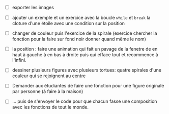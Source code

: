 

- [ ] exporter les images
- [ ] ajouter un exemple et un exercice avec la boucle `while` et `break` la cloture d'une étoile avec une condition sur la position
- [ ] changer de couleur puis l'exercice de la spirale (exercice chercher la fonction pour la faire sur fond noir donner quand même le nom)
- [ ] la position : faire une animation qui fait un pavage de la fenetre de en haut à gauche à en bas à droite puis qui efface tout et recommence à l'infini.
- [ ] dessiner plusieurs figures avec plusieurs tortues: quatre spirales d'une couleur qui se rejoignent au centre

- [ ] Demander aux étudiantes de faire une fonction pour une figure originale par personne (à faire à la maison)
- [ ] ... puis de s'envoyer le code pour que chacun fasse une composition avec les fonctions de tout le monde.

